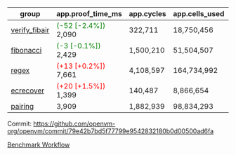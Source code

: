 | group | app.proof_time_ms | app.cycles | app.cells_used | leaf.proof_time_ms | leaf.cycles | leaf.cells_used |
| -- | -- | -- | -- | -- | -- | -- |
| [verify_fibair](https://github.com/openvm-org/openvm/blob/benchmark-results/benchmarks-pr/2020/verify_fibair-79e42b7bd5f77799e9542832180b0d00500ad6fa.md) |<span style='color: green'>(-52 [-2.4%])</span> 2,090 |  322,711 |  18,750,456 |- | - | - |
| [fibonacci](https://github.com/openvm-org/openvm/blob/benchmark-results/benchmarks-pr/2020/fibonacci-79e42b7bd5f77799e9542832180b0d00500ad6fa.md) |<span style='color: green'>(-3 [-0.1%])</span> 2,429 |  1,500,210 |  51,504,507 |- | - | - |
| [regex](https://github.com/openvm-org/openvm/blob/benchmark-results/benchmarks-pr/2020/regex-79e42b7bd5f77799e9542832180b0d00500ad6fa.md) |<span style='color: red'>(+13 [+0.2%])</span> 7,661 |  4,108,597 |  164,734,992 |- | - | - |
| [ecrecover](https://github.com/openvm-org/openvm/blob/benchmark-results/benchmarks-pr/2020/ecrecover-79e42b7bd5f77799e9542832180b0d00500ad6fa.md) |<span style='color: red'>(+20 [+1.5%])</span> 1,399 |  140,487 |  8,866,654 |- | - | - |
| [pairing](https://github.com/openvm-org/openvm/blob/benchmark-results/benchmarks-pr/2020/pairing-79e42b7bd5f77799e9542832180b0d00500ad6fa.md) | 3,909 |  1,882,939 |  98,834,293 |- | - | - |


Commit: https://github.com/openvm-org/openvm/commit/79e42b7bd5f77799e9542832180b0d00500ad6fa

[Benchmark Workflow](https://github.com/openvm-org/openvm/actions/runs/17128834156)
